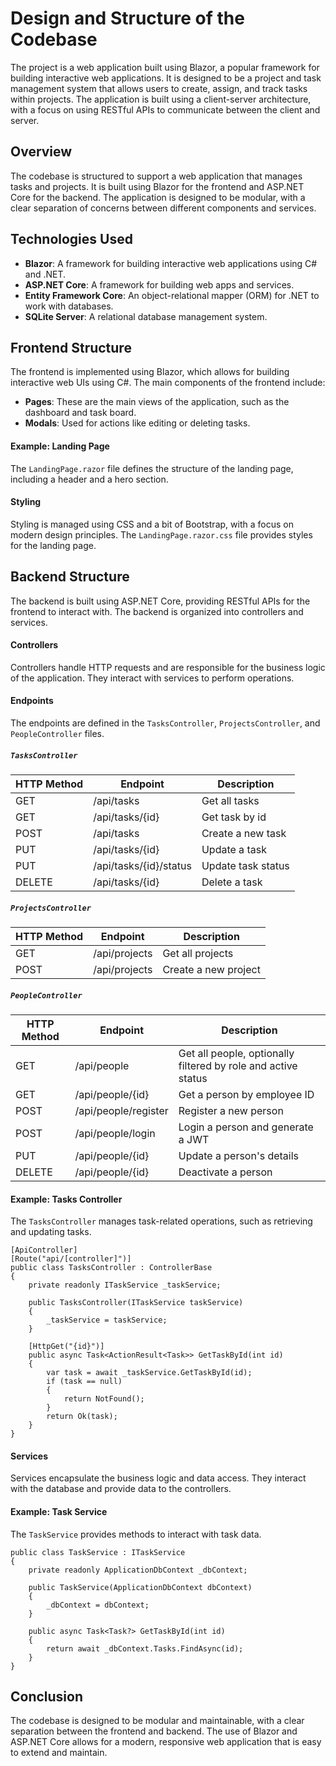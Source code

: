 # Design and Structure of the Codebase
The project is a web application built using Blazor, a popular framework for building interactive web applications. It is designed to be a project and task management system that allows users to create, assign, and track tasks within projects. The application is built using a client-server architecture, with a focus on using RESTful APIs to communicate between the client and server.

## Overview
The codebase is structured to support a web application that manages tasks and projects. It is built using Blazor for the frontend and ASP.NET Core for the backend. The application is designed to be modular, with a clear separation of concerns between different components and services.

## Technologies Used
- **Blazor**: A framework for building interactive web applications using C# and .NET.
- **ASP.NET Core**: A framework for building web apps and services.
- **Entity Framework Core**: An object-relational mapper (ORM) for .NET to work with databases.
- **SQLite Server**: A relational database management system.

## Frontend Structure
The frontend is implemented using Blazor, which allows for building interactive web UIs using C#. The main components of the frontend include:
- **Pages**: These are the main views of the application, such as the dashboard and task board.
- **Modals**: Used for actions like editing or deleting tasks.

#### Example: Landing Page
The `LandingPage.razor` file defines the structure of the landing page, including a header and a hero section.

#### Styling
Styling is managed using CSS and a bit of Bootstrap, with a focus on modern design principles. The `LandingPage.razor.css` file provides styles for the landing page.

## Backend Structure
The backend is built using ASP.NET Core, providing RESTful APIs for the frontend to interact with. The backend is organized into controllers and services.

#### Controllers
Controllers handle HTTP requests and are responsible for the business logic of the application. They interact with services to perform operations.

#### Endpoints
The endpoints are defined in the `TasksController`, `ProjectsController`, and `PeopleController` files.

##### `TasksController`
| HTTP Method | Endpoint                | Description           |
|-------------|-------------------------|-----------------------|
| GET         | /api/tasks              | Get all tasks         |   
| GET         | /api/tasks/{id}          | Get task by id        |
| POST        | /api/tasks              | Create a new task     |
| PUT         | /api/tasks/{id}          | Update a task         |
| PUT         | /api/tasks/{id}/status  | Update task status     |
| DELETE      | /api/tasks/{id}          | Delete a task         |

##### `ProjectsController`
| HTTP Method | Endpoint                | Description           |
|-------------|-------------------------|-----------------------|
| GET         | /api/projects              | Get all projects   |   
| POST        | /api/projects              | Create a new project  |

##### `PeopleController`
| HTTP Method | Endpoint                  | Description                           |
|-------------|---------------------------|---------------------------------------|
| GET         | /api/people               | Get all people, optionally filtered by role and active status |
| GET         | /api/people/{id}  | Get a person by employee ID           |
| POST        | /api/people/register      | Register a new person                 |
| POST        | /api/people/login         | Login a person and generate a JWT     |
| PUT         | /api/people/{id}  | Update a person's details             |
| DELETE      | /api/people/{id}  | Deactivate a person                   |


#### Example: Tasks Controller
The `TasksController` manages task-related operations, such as retrieving and updating tasks.

    [ApiController]
    [Route("api/[controller]")]
    public class TasksController : ControllerBase
    {
        private readonly ITaskService _taskService;

        public TasksController(ITaskService taskService)
        {
            _taskService = taskService;
        }

        [HttpGet("{id}")]
        public async Task<ActionResult<Task>> GetTaskById(int id)
        {
            var task = await _taskService.GetTaskById(id);
            if (task == null)
            {
                return NotFound();
            }
            return Ok(task);
        }
    }

#### Services   
Services encapsulate the business logic and data access. They interact with the database and provide data to the controllers.

#### Example: Task Service
The `TaskService` provides methods to interact with task data.

    public class TaskService : ITaskService
    {
        private readonly ApplicationDbContext _dbContext;

        public TaskService(ApplicationDbContext dbContext)
        {
            _dbContext = dbContext;
        }
    
        public async Task<Task?> GetTaskById(int id)
        {
            return await _dbContext.Tasks.FindAsync(id);
        }
    }

## Conclusion
The codebase is designed to be modular and maintainable, with a clear separation between the frontend and backend. The use of Blazor and ASP.NET Core allows for a modern, responsive web application that is easy to extend and maintain.
